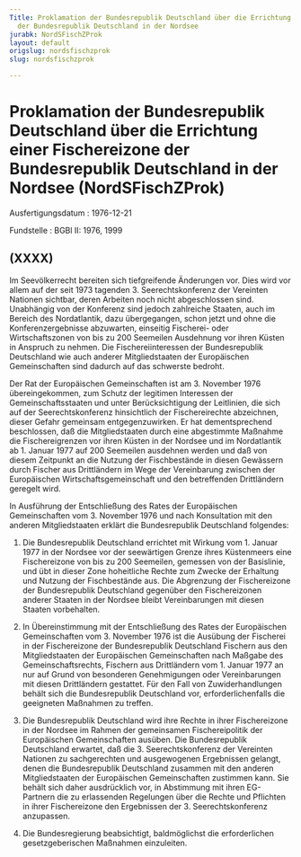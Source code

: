 ```yaml
---
Title: Proklamation der Bundesrepublik Deutschland über die Errichtung einer Fischereizone
  der Bundesrepublik Deutschland in der Nordsee
jurabk: NordSFischZProk
layout: default
origslug: nordsfischzprok
slug: nordsfischzprok

---
```


# Proklamation der Bundesrepublik Deutschland über die Errichtung einer Fischereizone der Bundesrepublik Deutschland in der Nordsee (NordSFischZProk)

Ausfertigungsdatum
:   1976-12-21

Fundstelle
:   BGBl II: 1976, 1999



## (XXXX)

Im Seevölkerrecht bereiten sich tiefgreifende Änderungen vor. Dies
wird vor allem auf der seit 1973 tagenden 3. Seerechtskonferenz der
Vereinten Nationen sichtbar, deren Arbeiten noch nicht abgeschlossen
sind. Unabhängig von der Konferenz sind jedoch zahlreiche Staaten,
auch im Bereich des Nordatlantik, dazu übergegangen, schon jetzt und
ohne die Konferenzergebnisse abzuwarten, einseitig Fischerei- oder
Wirtschaftszonen von bis zu 200 Seemeilen Ausdehnung vor ihren Küsten
in Anspruch zu nehmen. Die Fischereiinteressen der Bundesrepublik
Deutschland wie auch anderer Mitgliedstaaten der Europäischen
Gemeinschaften sind dadurch auf das schwerste bedroht.

Der Rat der Europäischen Gemeinschaften ist am 3. November 1976
übereingekommen, zum Schutz der legitimen Interessen der
Gemeinschaftsstaaten und unter Berücksichtigung der Leitlinien, die
sich auf der Seerechtskonferenz hinsichtlich der Fischereirechte
abzeichnen, dieser Gefahr gemeinsam entgegenzuwirken. Er hat
dementsprechend beschlossen, daß die Mitgliedstaaten durch eine
abgestimmte Maßnahme die Fischereigrenzen vor ihren Küsten in der
Nordsee und im Nordatlantik ab 1. Januar 1977 auf 200 Seemeilen
ausdehnen werden und daß von diesem Zeitpunkt an die Nutzung der
Fischbestände in diesen Gewässern durch Fischer aus Drittländern im
Wege der Vereinbarung zwischen der Europäischen
Wirtschaftsgemeinschaft und den betreffenden Drittländern geregelt
wird.

In Ausführung der Entschließung des Rates der Europäischen
Gemeinschaften vom 3. November 1976 und nach Konsultation mit den
anderen Mitgliedstaaten erklärt die Bundesrepublik Deutschland
folgendes:

1.  Die Bundesrepublik Deutschland errichtet mit Wirkung vom 1. Januar
    1977 in der Nordsee vor der seewärtigen Grenze ihres Küstenmeers eine
    Fischereizone von bis zu 200 Seemeilen, gemessen von der Basislinie,
    und übt in dieser Zone hoheitliche Rechte zum Zwecke der Erhaltung und
    Nutzung der Fischbestände aus. Die Abgrenzung der Fischereizone der
    Bundesrepublik Deutschland gegenüber den Fischereizonen anderer
    Staaten in der Nordsee bleibt Vereinbarungen mit diesen Staaten
    vorbehalten.


2.  In Übereinstimmung mit der Entschließung des Rates der Europäischen
    Gemeinschaften vom 3. November 1976 ist die Ausübung der Fischerei in
    der Fischereizone der Bundesrepublik Deutschland Fischern aus den
    Mitgliedstaaten der Europäischen Gemeinschaften nach Maßgabe des
    Gemeinschaftsrechts, Fischern aus Drittländern vom 1. Januar 1977 an
    nur auf Grund von besonderen Genehmigungen oder Vereinbarungen mit
    diesen Drittländern gestattet. Für den Fall von Zuwiderhandlungen
    behält sich die Bundesrepublik Deutschland vor, erforderlichenfalls
    die geeigneten Maßnahmen zu treffen.


3.  Die Bundesrepublik Deutschland wird ihre Rechte in ihrer Fischereizone
    in der Nordsee im Rahmen der gemeinsamen Fischereipolitik der
    Europäischen Gemeinschaften ausüben. Die Bundesrepublik Deutschland
    erwartet, daß die 3. Seerechtskonferenz der Vereinten Nationen zu
    sachgerechten und ausgewogenen Ergebnissen gelangt, denen die
    Bundesrepublik Deutschland zusammen mit den anderen Mitgliedstaaten
    der Europäischen Gemeinschaften zustimmen kann. Sie behält sich daher
    ausdrücklich vor, in Abstimmung mit ihren EG-Partnern die zu
    erlassenden Regelungen über die Rechte und Pflichten in ihrer
    Fischereizone den Ergebnissen der 3. Seerechtskonferenz anzupassen.


4.  Die Bundesregierung beabsichtigt, baldmöglichst die erforderlichen
    gesetzgeberischen Maßnahmen einzuleiten.




